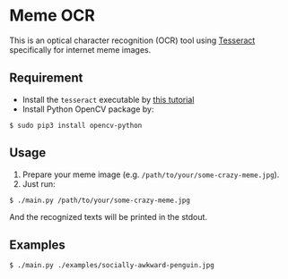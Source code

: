 # Meme OCR

This is an optical character recognition (OCR) tool using [Tesseract][1] specifically for internet meme images.


## Requirement

- Install the `tesseract` executable by [this tutorial][2]
- Install Python OpenCV package by:

```
$ sudo pip3 install opencv-python
```


## Usage

1. Prepare your meme image (e.g. `/path/to/your/some-crazy-meme.jpg`).
2. Just run:

```
$ ./main.py /path/to/your/some-crazy-meme.jpg
```

And the recognized texts will be printed in the stdout.


## Examples

```
$ ./main.py ./examples/socially-awkward-penguin.jpg
```


[1]: https://github.com/tesseract-ocr/tesseract
[2]: https://tesseract-ocr.github.io/tessdoc/Home.html
